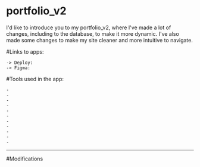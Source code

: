 # portfolio_v2

<!-- (Fazer uma breve descrição sobre a segunda versão do meu portfólio) -->

I'd like to introduce you to my portfolio_v2, where I've made a lot of changes, including to the database, to make it more dynamic. I've also made some changes to make my site cleaner and more intuitive to navigate.

#Links to apps:

    -> Deploy:
    -> Figma:

#Tools used in the app:

<!-- (Listar aqui todas as ferramentas usadas) -->

    -
    -
    -
    -
    -
    -
    -
    -
    -
    -
    -

______________________________________________________________________________________________________________________________________________________________

#Modifications

<!-- (Fornecer todas as informações relevantes referente as modificações ) -->